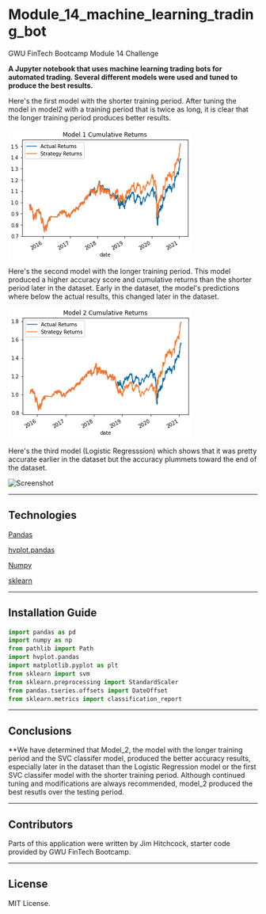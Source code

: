# Module_14_machine_learning_trading_bot
GWU FinTech Bootcamp Module 14 Challenge 

**A Jupyter notebook that uses machine learning trading bots for automated trading. Several different models were used and tuned to produce the best results.**

Here's the first model with the shorter training period. After tuning the model in model2 with a training period that is twice as long, it is clear that the longer training period produces better results.

![Screenshot](https://github.com/jimhitchcock/Module_14_machine_learning_trading_bot/blob/main/Resources/Model_1.png)

Here's the second model with the longer training period. This model produced a higher accuracy score and cumulative returns than the shorter period later in the dataset.  Early in the dataset, the model's predictions where below the actual results, this changed later in the dataset.

![Screenshot](https://github.com/jimhitchcock/Module_14_machine_learning_trading_bot/blob/main/Resources/Model_2.png)

Here's the third model (Logistic Regresssion) which shows that it was pretty accurate earlier in the dataset but the accuracy plummets toward the end of the dataset.

![Screenshot](https://github.com/jimhitchcock/Module_14_machine_learning_trading_bot/tree/main/Resources/Model_3.png)

---

## Technologies

[Pandas](https://pandas.pydata.org/)

[hvplot.pandas](https://hvplot.holoviz.org/user_guide/Plotting.html)

[Numpy](https://numpy.org/)

[sklearn](https://scikit-learn.org/stable/)

---

## Installation Guide

```python
import pandas as pd
import numpy as np
from pathlib import Path
import hvplot.pandas
import matplotlib.pyplot as plt
from sklearn import svm
from sklearn.preprocessing import StandardScaler
from pandas.tseries.offsets import DateOffset
from sklearn.metrics import classification_report
```
---

## Conclusions

**We have determined that Model_2, the model with the longer training period and the SVC classifer model, produced the better accuracy results, especially later in the dataset than the Logistic Regression model or the first SVC classifer model with the shorter training period.  Although continued tuning and modifications are always recommended, model_2 produced the best resutls over the testing period.

---

## Contributors

Parts of this application were written by Jim Hitchcock, starter code provided by GWU FinTech Bootcamp.

---

## License

MIT License.